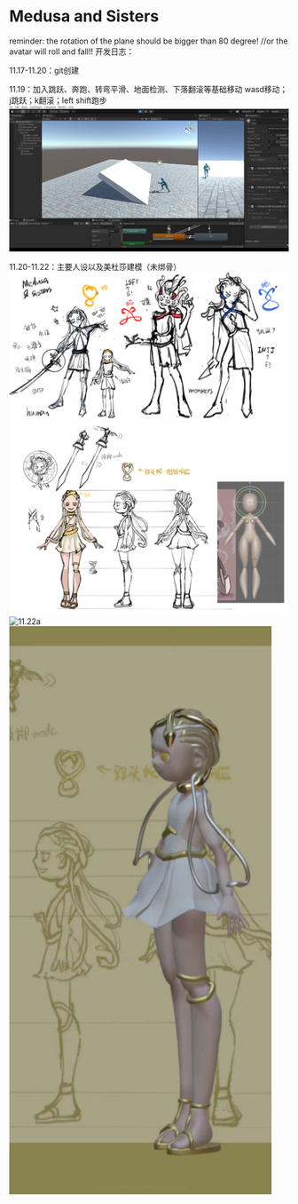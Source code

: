 # Medusa and Sisters
reminder: the rotation of the plane should be bigger than 80 degree! //or the avatar will roll and fall!!
 开发日志：
 
 11.17-11.20：git创建
 
 11.19：加入跳跃、奔跑、转弯平滑、地面检测、下落翻滚等基础移动
 wasd移动；j跳跃；k翻滚；left shift跑步
![11.19](Diary/11.19.png)


 11.20-11.22：主要人设以及美杜莎建模（未绑骨）
![11.21a](Diary/11.21a.jpg)
![11.21b](Diary/11.21b.jpg)
![11.22a](Diary/11.22a.png)
![11.22b](Diary/11.22b.jpg)

